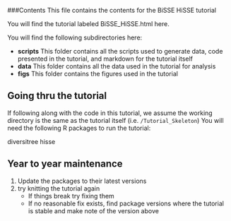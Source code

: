 ###Contents
This file contains the contents for the BiSSE HiSSE tutorial

You will find the tutorial labeled BiSSE_HiSSE.html here. 


You will find the following subdirectories here:
+ **scripts** This folder contains all the scripts used to generate data, code presented in the tutorial, and markdown for the tutorial itself
+ **data**  This folder contains all the data used in the tutorial for analysis
+ **figs** This folder contains the figures used in the tutorial



## Going thru the tutorial

If following along with the code in this tutorial, we assume the working directory is the same as the tutorial itself (i.e. `/Tutorial_Skeleton`)
You will need the following R packages to run the tutorial:


diversitree
hisse


## Year to year maintenance 

1. Update the packages to their latest versions
2. try knitting the tutorial again
    + If things break try fixing them 
    + If no reasonable fix exists, find package versions where the tutorial is stable and make note of the version above 